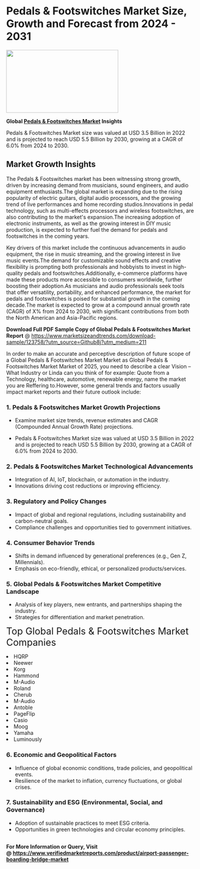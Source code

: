 <H1>Pedals & Footswitches Market Size, Growth and Forecast from 2024 - 2031</H1><img class="aligncenter size-medium wp-image-584254" src="https://thirdeyenews.in/wp-content/uploads/2024/09/Global-Market-Research-300x168.jpeg" alt="" width="300" height="168" /><p><strong>Global&nbsp;<a href="https://www.marketsizeandtrends.com/download-sample/123758/?utm_source=Github8j?utm_medium=211">Pedals & Footswitches Market</a> Insights</strong></p><p>Pedals & Footswitches Market size was valued at USD 3.5 Billion in 2022 and is projected to reach USD 5.5 Billion by 2030, growing at a CAGR of 6.0% from 2024 to 2030.</p><p><h2>Market Growth Insights</h2> <p>The Pedals & Footswitches market has been witnessing strong growth, driven by increasing demand from musicians, sound engineers, and audio equipment enthusiasts.The global market is expanding due to the rising popularity of electric guitars, digital audio processors, and the growing trend of live performances and home recording studios.Innovations in pedal technology, such as multi-effects processors and wireless footswitches, are also contributing to the market's expansion.The increasing adoption of electronic instruments, as well as the growing interest in DIY music production, is expected to further fuel the demand for pedals and footswitches in the coming years.</p> <p>Key drivers of this market include the continuous advancements in audio equipment, the rise in music streaming, and the growing interest in live music events.The demand for customizable sound effects and creative flexibility is prompting both professionals and hobbyists to invest in high-quality pedals and footswitches.Additionally, e-commerce platforms have made these products more accessible to consumers worldwide, further boosting their adoption.As musicians and audio professionals seek tools that offer versatility, portability, and enhanced performance, the market for pedals and footswitches is poised for substantial growth in the coming decade.The market is expected to grow at a compound annual growth rate (CAGR) of X% from 2024 to 2030, with significant contributions from both the North American and Asia-Pacific regions.</p> <p><span class=""><strong>Download Full PDF Sample Copy of Global Pedals & Footswitches Market Report</strong> @ <a href="https://www.marketsizeandtrends.com/download-sample/123758/?utm_source=Github8j?utm_medium=211" target="_blank">https://www.marketsizeandtrends.com/download-sample/123758/?utm_source=Github8j?utm_medium=211</a></span></p><p>In order to make an accurate and perceptive description of future scope of a Global&nbsp;Pedals & Footswitches Market Market as Global&nbsp;Pedals & Footswitches Market Market of 2025, you need to describe a clear Vision &ndash; What Industry or Linda can you think of for example: Quote from a Technology, healthcare, automotive, renewable energy, name the market you are Reffering to.However, some general trends and factors usually impact market reports and their future outlook include:</p><h3>1.&nbsp;<strong>Pedals & Footswitches Market Growth Projections</strong></h3><ul><li>Examine market size trends, revenue estimates and CAGR (Compounded Annual Growth Rate) projections.</li><li><p>Pedals & Footswitches Market size was valued at USD 3.5 Billion in 2022 and is projected to reach USD 5.5 Billion by 2030, growing at a CAGR of 6.0% from 2024 to 2030.</p></li></ul><h3>2.&nbsp;<strong>Pedals & Footswitches Market Technological Advancements</strong></h3><ul><li>Integration of AI, IoT, blockchain, or automation in the industry.</li><li>Innovations driving cost reductions or improving efficiency.</li></ul><h3>3.&nbsp;<strong>Regulatory and Policy Changes</strong></h3><ul><li>Impact of global and regional regulations, including sustainability and carbon-neutral goals.</li><li>Compliance challenges and opportunities tied to government initiatives.</li></ul><h3>4.&nbsp;<strong>Consumer Behavior Trends</strong></h3><ul><li>Shifts in demand influenced by generational preferences (e.g., Gen Z, Millennials).</li><li>Emphasis on eco-friendly, ethical, or personalized products/services.</li></ul><h3>5.&nbsp;<strong>Global Pedals & Footswitches Market Competitive Landscape</strong></h3><ul><li>Analysis of key players, new entrants, and partnerships shaping the industry.</li><li>Strategies for differentiation and market penetration.</li></ul><p data-pm-slice="1 1 []"><span style="color: inherit; font-family: inherit; font-size: 25px;">Top Global Pedals & Footswitches Market Companies</span></p><div class="" data-test-id=""><p><li>HQRP</li><li> Neewer</li><li> Korg</li><li> Hammond</li><li> M-Audio</li><li> Roland</li><li> Cherub</li><li> M-Audio</li><li> Antoble</li><li> PageFlip</li><li> Casio</li><li> Moog</li><li> Yamaha</li><li> Luminously</li></p></div><h3>6.&nbsp;<strong>Economic and Geopolitical Factors</strong></h3><ul><li>Influence of global economic conditions, trade policies, and geopolitical events.</li><li>Resilience of the market to inflation, currency fluctuations, or global crises.</li></ul><h3>7.&nbsp;<strong>Sustainability and ESG (Environmental, Social, and Governance)</strong></h3><ul><li>Adoption of sustainable practices to meet ESG criteria.</li><li>Opportunities in green technologies and circular economy principles.</li></ul><h2><strong style="font-size: 14px;">For More Information or Query, Visit @&nbsp;</strong><a style="background-color: #ffffff; font-size: 14px;" href="https://www.marketsizeandtrends.com/report/pedals-footswitches-market/" target="_blank">https://www.verifiedmarketreports.com/product/airport-passenger-boarding-bridge-market</a></h2>